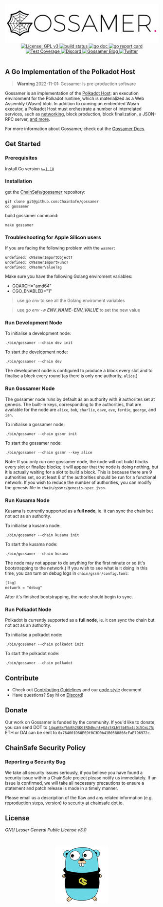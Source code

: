 <div align="center">
  <img alt="Gossamer logo" src="/docs/docs/assets/img/gossamer_banner.png" width="600" />
</div>
<div align="center">
  <a href="https://www.gnu.org/licenses/gpl-3.0">
    <img alt="License: GPL v3" src="https://img.shields.io/badge/License-GPLv3-blue.svg?style=for-the-badge&label=License" height="20"/>
  </a>
    <a href="https://github.com/ChainSafe/gossamer/actions">
    <img alt="build status" src="https://img.shields.io/github/workflow/status/ChainSafe/gossamer/build?branch=development&style=for-the-badge&logo=github&label=build" height="20"/>
  </a>
  <a href="https://godoc.org/github.com/ChainSafe/gossamer">
    <img alt="go doc" src="http://img.shields.io/badge/godoc-reference-5272B4.svg?style=for-the-badge" height="20" />
  </a>
  <a href="https://goreportcard.com/report/github.com/ChainSafe/gossamer">
    <img alt="go report card" src="https://goreportcard.com/badge/github.com/ChainSafe/gossamer?style=for-the-badge" height="20" />
  </a>
</div>
<div align="center">
  <a href="https://app.codecov.io/gh/ChainSafe/gossamer">
    <img alt="Test Coverage" src="https://img.shields.io/codecov/c/github/ChainSafe/gossamer/development?style=for-the-badge" height="20" />
  </a>
    <a href="https://discord.gg/zy8eRF7FG2">
    <img alt="Discord" src="https://img.shields.io/discord/593655374469660673.svg?style=for-the-badge&label=Discord&logo=discord" height="20"/>
  </a>
  <a href="https://medium.com/chainsafe-systems/tagged/polkadot">
    <img alt="Gossamer Blog" src="https://img.shields.io/badge/Medium-grey?style=for-the-badge&logo=medium" height="20" />
  </a>
    <a href="https://medium.com/chainsafe-systems/tagged/polkadot">
    <img alt="Twitter" src="https://img.shields.io/twitter/follow/chainsafeth?color=blue&label=follow&logo=twitter&style=for-the-badge" height="20"/>
  </a>
</div>
<br />

## A Go Implementation of the Polkadot Host

> **Warning**
> 2022-11-01: Gossamer is pre-production software

Gossamer is an implementation of the [Polkadot Host](https://wiki.polkadot.network/docs/learn-polkadot-host): an execution environment for the Polkadot runtime, which is materialized as a Web Assembly (Wasm) blob.  In addition to running an embedded Wasm executor, a Polkadot Host must orchestrate a number of interrelated services, such as [networking](dot/network/README.md), block production, block finalization, a JSON-RPC server, [and more](cmd/gossamer/README.md).

For more information about Gossamer, check out the [Gossamer Docs](https://ChainSafe.github.io/gossamer).

## Get Started

### Prerequisites

Install Go version [`>=1.18`](https://go.dev/dl/#go1.18)

### Installation

get the [ChainSafe/gossamer](https://github.com/ChainSafe/gossamer) repository:

```
git clone git@github.com:ChainSafe/gossamer
cd gossamer
```

build gossamer command:

```
make gossamer
```

### Troubleshooting for Apple Silicon users

If you are facing the following problem with the `wasmer`:

```
undefined: cWasmerImportObjectT
undefined: cWasmerImportFuncT
undefined: cWasmerValueTag
```

Make sure you have the following Golang enviroment variables:

- GOARCH="amd64"
- CGO_ENABLED="1"

> use _go env_ to see all the Golang enviroment variables

> use _go env -w **ENV_NAME**=**ENV_VALUE**_ to set the new value

### Run Development Node

To initialise a development node:

```
./bin/gossamer --chain dev init
```

To start the development node:

```
./bin/gossamer --chain dev
```

The development node is configured to produce a block every slot and to finalise a block every round (as there is only one authority, `alice`.)

### Run Gossamer Node

The gossamer node runs by default as an authority with 9 authorites set at genesis. The built-in keys, corresponding to the authorities, that are available for the node are `alice`, `bob`, `charlie`, `dave`, `eve`, `ferdie`, `george`, and `ian`.

To initialise a gossamer node:

```
./bin/gossamer --chain gssmr init
```

To start the gossamer node:

```
./bin/gossamer --chain gssmr --key alice
```

Note: If you only run one gossamer node, the node will not build blocks every slot or finalize blocks; it will appear that the node is doing nothing, but it is actually waiting for a slot to build a block. This is because there are 9 authorities set, so at least 6 of the authorities should be run for a functional network. If you wish to reduce the number of authorities, you can modify the genesis file in `chain/gssmr/genesis-spec.json`.

### Run Kusama Node

Kusama is currently supported as a **full node**, ie. it can sync the chain but not act as an authority.

To initialise a kusama node:

```
./bin/gossamer --chain kusama init
```

To start the kusama node:

```
./bin/gossamer --chain kusama
```

The node may not appear to do anything for the first minute or so (it's bootstrapping to the network.) If you wish to see what is it doing in this time, you can turn on debug logs in `chain/gssmr/config.toml`:

```
[log]
network = "debug"
```

After it's finished bootstrapping, the node should begin to sync.

### Run Polkadot Node

Polkadot is currently supported as a **full node**, ie. it can sync the chain but not act as an authority.

To initialise a polkadot node:

```
./bin/gossamer --chain polkadot init
```

To start the polkadot node:

```
./bin/gossamer --chain polkadot
```

## Contribute

- Check out [Contributing Guidelines](.github/CONTRIBUTING.md) and our [code style](.github/CODE_STYLE.md) document
- Have questions? Say hi on [Discord](https://discord.gg/Xdc5xjE)!

## Donate

Our work on Gossamer is funded by the community. If you'd like to donate, you can send DOT to
[`14gaKBxYkbBh2SKGtRDdhuhtyGAs5XLh55bE5x4cDi5CmL75`](https://polkadot.subscan.io/account/14gaKBxYkbBh2SKGtRDdhuhtyGAs5XLh55bE5x4cDi5CmL75);
ETH or DAI can be sent to `0x764001D60E69f0C3D0b41B0588866cFaE796972c`.

## ChainSafe Security Policy

### Reporting a Security Bug

We take all security issues seriously, if you believe you have found a security issue within a ChainSafe
project please notify us immediately. If an issue is confirmed, we will take all necessary precautions
to ensure a statement and patch release is made in a timely manner.

Please email us a description of the flaw and any related information (e.g. reproduction steps, version) to
[security at chainsafe dot io](mailto:security@chainsafe.io).

## License

_GNU Lesser General Public License v3.0_

<br />
<p align="center">
 <img src="/docs/docs/assets/img/chainsafe_gopher.png">
</p>

